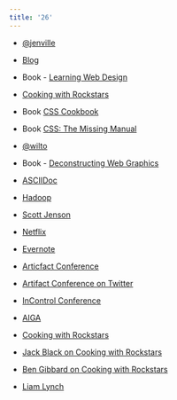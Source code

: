 ```yaml
---
title: '26'
---
```


-  [@jenville](http://twitter.com/jenville)

-  [Blog](http://www.jenville.com)

- Book -  [Learning Web Design](http://www.learningwebdesign.com)

-  [Cooking with Rockstars](http://cookingwithrockstars.com)

- Book  [CSS Cookbook](http://shop.oreilly.com/product/9780596155940.do)

- Book  [CSS: The Missing Manual](http://shop.oreilly.com/product/9780596802455.do)

-  [@wilto](https://twitter.com/wilto)

- Book -  [Deconstructing Web Graphics](http://www.amazon.com/Deconstructing-Web-Graphics-Lynda-Weinman/dp/1562056417)

-  [ASCIIDoc](http://www.methods.co.nz/asciidoc/)

-  [Hadoop](http://hadoop.apache.org)

-  [Scott Jenson](https://twitter.com/scottjenson)

-  [Netflix](https://signup.netflix.com)

-  [Evernote](http://evernote.com)

-  [Articfact Conference](http://artifactconf.com)

-  [Artifact Conference on Twitter](http://twitter.com/artifactconf)

-  [InControl Conference](http://incontrolconference.com)

-  [AIGA](http://www.aiga.org)

-  [Cooking with Rockstars](http://cookingwithrockstars.com)

-  [Jack Black on Cooking with Rockstars](http://cookingwithrockstars.com/artist/jack-black)

-  [Ben Gibbard on Cooking with Rockstars](http://cookingwithrockstars.com/artist/ben-gibbard-death-cab-cutie-postal-service)

-  [Liam Lynch](http://en.wikipedia.org/wiki/Liam_Lynch_(musician))
